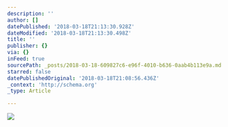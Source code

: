 ```yaml
---
description: ''
author: []
datePublished: '2018-03-18T21:13:30.928Z'
dateModified: '2018-03-18T21:13:30.498Z'
title: ''
publisher: {}
via: {}
inFeed: true
sourcePath: _posts/2018-03-18-609827c6-e96f-4010-b636-0aab4b113e9a.md
starred: false
datePublishedOriginal: '2018-03-18T21:08:56.436Z'
_context: 'http://schema.org'
_type: Article

---
```

![](https://the-grid-user-content.s3-us-west-2.amazonaws.com/2c8a7ead-942b-4591-863c-9de7379269be.jpg)